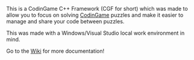 This is a CodinGame C++ Framework (CGF for short) which was made to allow you to focus on solving [CodinGame](https://www.codingame.com/) puzzles and make it easier to manage and share your code between puzzles.

This was made with a Windows/Visual Studio local work environment in mind.

Go to the [Wiki](https://github.com/alcapwny/CodinGameCppFramework/wiki) for more documentation!
